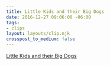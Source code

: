 ```yaml
---
title: Little Kids and their Big Dogs
date: 2016-12-27 09:06:00 -06:00
tags:
- clips
layout: layouts/clip.njk
crosspost_to_medium: false
---
```


[Little Kids and their Big Dogs](http://ift.tt/2ibA03m)